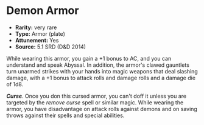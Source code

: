 
# Demon Armor

* **Rarity:** very rare
* **Type:** Armor (plate)
* **Attunement:** Yes
* **Source:** 5.1 SRD (D&D 2014)


While wearing this armor, you gain a +1 bonus to AC, and you can understand and speak Abyssal. In addition, the armor's clawed gauntlets turn unarmed strikes with your hands into magic weapons that deal slashing damage, with a +1 bonus to attack rolls and damage rolls and a damage die of 1d8.

**_Curse_**. Once you don this cursed armor, you can't doff it unless you are targeted by the _remove curse_ spell or similar magic. While wearing the armor, you have disadvantage on attack rolls against demons and on saving throws against their spells and special abilities.
